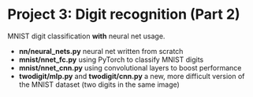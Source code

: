 # Project 3: Digit recognition (Part 2)

MNIST digit classification __with__ neural net usage.

* __nn/neural_nets.py__ neural net written from scratch  
* __mnist/nnet_fc.py__ using PyTorch to classify MNIST digits  
* __mnist/nnet_cnn.py__ using convolutional layers to boost performance  
* __twodigit/mlp.py__ and __twodigit/cnn.py__ a new, more difficult version of the MNIST dataset (two digits in the same image)  
